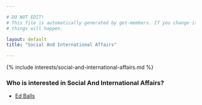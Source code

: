 ```yaml
---

# DO NOT EDIT!
# This file is automatically generated by get-members. If you change it, bad
# things will happen.

layout: default
title: "Social And International Affairs"

---
```


{% include interests/social-and-international-affairs.md %}

### Who is interested in Social And International Affairs?


* [Ed Balls](/members/ed-balls.html)

